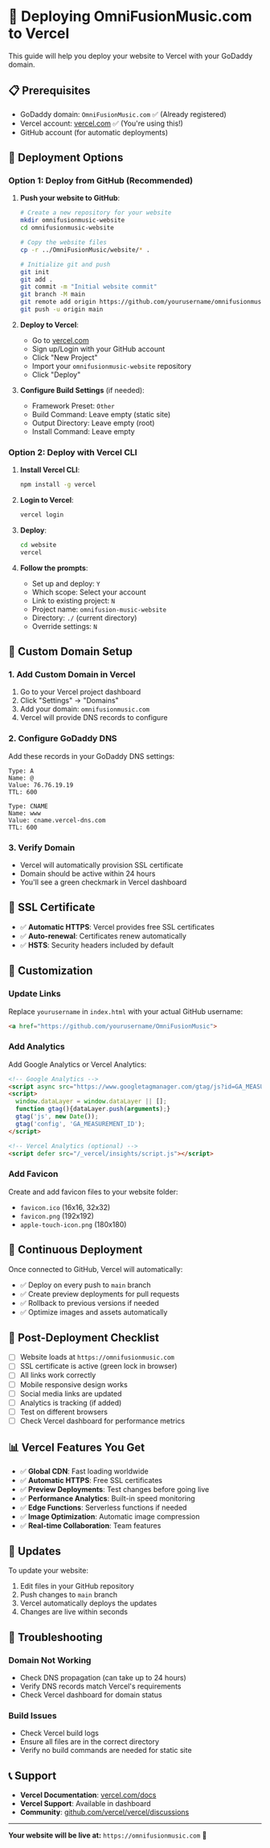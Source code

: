 # 🚀 Deploying OmniFusionMusic.com to Vercel

This guide will help you deploy your website to Vercel with your GoDaddy domain.

## 📋 Prerequisites

- GoDaddy domain: `OmniFusionMusic.com` ✅ (Already registered)
- Vercel account: [vercel.com](https://vercel.com) ✅ (You're using this!)
- GitHub account (for automatic deployments)

## 🎯 Deployment Options

### Option 1: Deploy from GitHub (Recommended)

1. **Push your website to GitHub**:
   ```bash
   # Create a new repository for your website
   mkdir omnifusionmusic-website
   cd omnifusionmusic-website
   
   # Copy the website files
   cp -r ../OmniFusionMusic/website/* .
   
   # Initialize git and push
   git init
   git add .
   git commit -m "Initial website commit"
   git branch -M main
   git remote add origin https://github.com/yourusername/omnifusionmusic-website.git
   git push -u origin main
   ```

2. **Deploy to Vercel**:
   - Go to [vercel.com](https://vercel.com)
   - Sign up/Login with your GitHub account
   - Click "New Project"
   - Import your `omnifusionmusic-website` repository
   - Click "Deploy"

3. **Configure Build Settings** (if needed):
   - Framework Preset: `Other`
   - Build Command: Leave empty (static site)
   - Output Directory: Leave empty (root)
   - Install Command: Leave empty

### Option 2: Deploy with Vercel CLI

1. **Install Vercel CLI**:
   ```bash
   npm install -g vercel
   ```

2. **Login to Vercel**:
   ```bash
   vercel login
   ```

3. **Deploy**:
   ```bash
   cd website
   vercel
   ```

4. **Follow the prompts**:
   - Set up and deploy: `Y`
   - Which scope: Select your account
   - Link to existing project: `N`
   - Project name: `omnifusion-music-website`
   - Directory: `./` (current directory)
   - Override settings: `N`

## 🔧 Custom Domain Setup

### 1. Add Custom Domain in Vercel

1. Go to your Vercel project dashboard
2. Click "Settings" → "Domains"
3. Add your domain: `omnifusionmusic.com`
4. Vercel will provide DNS records to configure

### 2. Configure GoDaddy DNS

Add these records in your GoDaddy DNS settings:

```
Type: A
Name: @
Value: 76.76.19.19
TTL: 600

Type: CNAME
Name: www
Value: cname.vercel-dns.com
TTL: 600
```

### 3. Verify Domain

- Vercel will automatically provision SSL certificate
- Domain should be active within 24 hours
- You'll see a green checkmark in Vercel dashboard

## 📱 SSL Certificate

- ✅ **Automatic HTTPS**: Vercel provides free SSL certificates
- ✅ **Auto-renewal**: Certificates renew automatically
- ✅ **HSTS**: Security headers included by default

## 🎨 Customization

### Update Links
Replace `yourusername` in `index.html` with your actual GitHub username:
```html
<a href="https://github.com/yourusername/OmniFusionMusic">
```

### Add Analytics
Add Google Analytics or Vercel Analytics:

```html
<!-- Google Analytics -->
<script async src="https://www.googletagmanager.com/gtag/js?id=GA_MEASUREMENT_ID"></script>
<script>
  window.dataLayer = window.dataLayer || [];
  function gtag(){dataLayer.push(arguments);}
  gtag('js', new Date());
  gtag('config', 'GA_MEASUREMENT_ID');
</script>

<!-- Vercel Analytics (optional) -->
<script defer src="/_vercel/insights/script.js"></script>
```

### Add Favicon
Create and add favicon files to your website folder:
- `favicon.ico` (16x16, 32x32)
- `favicon.png` (192x192)
- `apple-touch-icon.png` (180x180)

## 🔄 Continuous Deployment

Once connected to GitHub, Vercel will automatically:
- ✅ Deploy on every push to `main` branch
- ✅ Create preview deployments for pull requests
- ✅ Rollback to previous versions if needed
- ✅ Optimize images and assets automatically

## 🚀 Post-Deployment Checklist

- [ ] Website loads at `https://omnifusionmusic.com`
- [ ] SSL certificate is active (green lock in browser)
- [ ] All links work correctly
- [ ] Mobile responsive design works
- [ ] Social media links are updated
- [ ] Analytics is tracking (if added)
- [ ] Test on different browsers
- [ ] Check Vercel dashboard for performance metrics

## 📊 Vercel Features You Get

- ✅ **Global CDN**: Fast loading worldwide
- ✅ **Automatic HTTPS**: Free SSL certificates
- ✅ **Preview Deployments**: Test changes before going live
- ✅ **Performance Analytics**: Built-in speed monitoring
- ✅ **Edge Functions**: Serverless functions if needed
- ✅ **Image Optimization**: Automatic image compression
- ✅ **Real-time Collaboration**: Team features

## 🔄 Updates

To update your website:
1. Edit files in your GitHub repository
2. Push changes to `main` branch
3. Vercel automatically deploys the updates
4. Changes are live within seconds

## 🚨 Troubleshooting

### Domain Not Working
- Check DNS propagation (can take up to 24 hours)
- Verify DNS records match Vercel's requirements
- Check Vercel dashboard for domain status

### Build Issues
- Check Vercel build logs
- Ensure all files are in the correct directory
- Verify no build commands are needed for static site

## 📞 Support

- **Vercel Documentation**: [vercel.com/docs](https://vercel.com/docs)
- **Vercel Support**: Available in dashboard
- **Community**: [github.com/vercel/vercel/discussions](https://github.com/vercel/vercel/discussions)

---

**Your website will be live at:** `https://omnifusionmusic.com` 🎉 